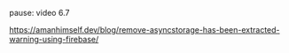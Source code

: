 pause: video 6.7


https://amanhimself.dev/blog/remove-asyncstorage-has-been-extracted-warning-using-firebase/